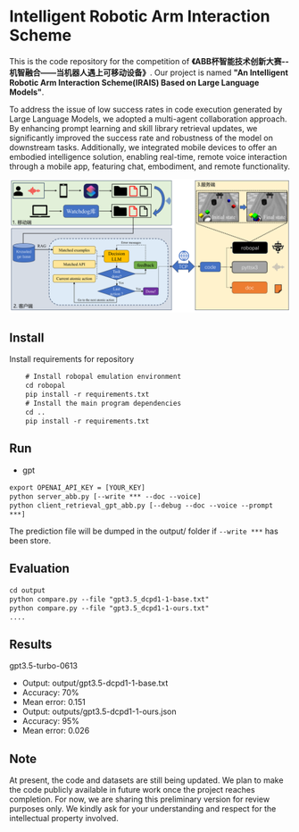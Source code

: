 # Intelligent Robotic Arm Interaction Scheme
This is the code repository for the competition of **《ABB杯智能技术创新大赛--机智融合——当机器人遇上可移动设备》**. Our project is named **"An Intelligent Robotic Arm Interaction Scheme(IRAIS) Based on Large Language Models"**.  

To address the issue of low success rates in code execution generated by Large Language Models, we adopted a multi-agent collaboration approach. By enhancing prompt learning and skill library retrieval updates, we significantly improved the success rate and robustness of the model on downstream tasks. Additionally, we integrated mobile devices to offer an embodied intelligence solution, enabling real-time, remote voice interaction through a mobile app, featuring chat, embodiment, and remote functionality.

![Framework of the IRAIS](https://github.com/Ghbbbbb/IRAIS/blob/main/assets/ABB.png)


## Install
Install requirements for repository 
```
    # Install robopal emulation environment
    cd robopal
    pip install -r requirements.txt
    # Install the main program dependencies
    cd ..
    pip install -r requirements.txt
```


## Run

- gpt
```
export OPENAI_API_KEY = [YOUR_KEY]
python server_abb.py [--write *** --doc --voice]
python client_retrieval_gpt_abb.py [--debug --doc --voice --prompt ***]
```

The prediction file will be dumped in the output/ folder if `--write ***` has been store.

## Evaluation

```
cd output
python compare.py --file "gpt3.5_dcpd1-1-base.txt"
python compare.py --file "gpt3.5_dcpd1-1-ours.txt"
....
```

## Results
gpt3.5-turbo-0613
- Output: output/gpt3.5-dcpd1-1-base.txt
- Accuracy: 70%
- Mean error: 0.151  
- Output: outputs/gpt3.5-dcpd1-1-ours.json
- Accuracy: 95%
- Mean error: 0.026


## Note
At present, the code and datasets are still being updated. We plan to make the code publicly available in future work once the project reaches completion. For now, we are sharing this preliminary version for review purposes only. We kindly ask for your understanding and respect for the intellectual property involved.
